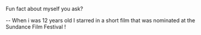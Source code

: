 Fun fact about myself you ask? 

-- When i was 12 years old I starred in a short film that was nominated at the Sundance Film Festival !